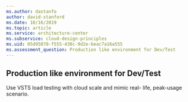 ```yaml
---
ms.author: dastanfo
author: david-stanford
ms.date: 10/16/2019
ms.topic: article
ms.service: architecture-center
ms.subservice: cloud-design-principles
ms.uid: 05d95078-f555-430c-9d2e-beac7a16a555
ms.assessment_question: Production like environment for Dev/Test
---
```

## Production like environment for Dev/Test

Use VSTS load testing with cloud scale and mimic real- life, peak-usage scenario.
